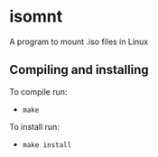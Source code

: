 # isomnt
A program to mount .iso files in Linux  

## Compiling and installing  
  To compile run:
  - `make`
  
  To install run:
  - `make install`

